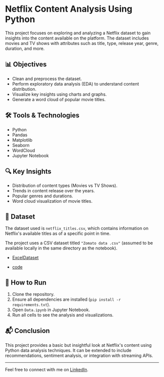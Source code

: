 # Netflix Content Analysis Using Python

This project focuses on exploring and analyzing a Netflix dataset to gain insights into the content available on the platform. The dataset includes movies and TV shows with attributes such as title, type, release year, genre, duration, and more.

## 📊 Objectives
- Clean and preprocess the dataset.
- Perform exploratory data analysis (EDA) to understand content distribution.
- Visualize key insights using charts and graphs.
- Generate a word cloud of popular movie titles.

## 🛠️ Tools & Technologies
- Python
- Pandas
- Matplotlib
- Seaborn
- WordCloud
- Jupyter Notebook

## 🔍 Key Insights
- Distribution of content types (Movies vs TV Shows).
- Trends in content release over the years.
- Popular genres and durations.
- Word cloud visualization of movie titles.

## 📁 Dataset
The dataset used is `netflix_titles.csv`, which contains information on Netflix's available titles as of a specific point in time.

The project uses a CSV dataset titled `"Zomato data .csv"` (assumed to be available locally in the same directory as the notebook).
- <a href="https://github.com/Ramchandrakanade/Zomato-Data-Analysis-Dashboard/blob/main/Zomato%20data%20.csv">ExcelDataset</a>

- <a href="zomato,project.ipynb">code </a>

## 📌 How to Run
1. Clone the repository.
2. Ensure all dependencies are installed (`pip install -r requirements.txt`).
3. Open `Data.ipynb` in Jupyter Notebook.
4. Run all cells to see the analysis and visualizations.

## 📬 Conclusion
This project provides a basic but insightful look at Netflix's content using Python data analysis techniques. It can be extended to include recommendations, sentiment analysis, or integration with streaming APIs.

---

Feel free to connect with me on [LinkedIn](https://www.linkedin.com/in/ramchandra-kanade-450582257).

